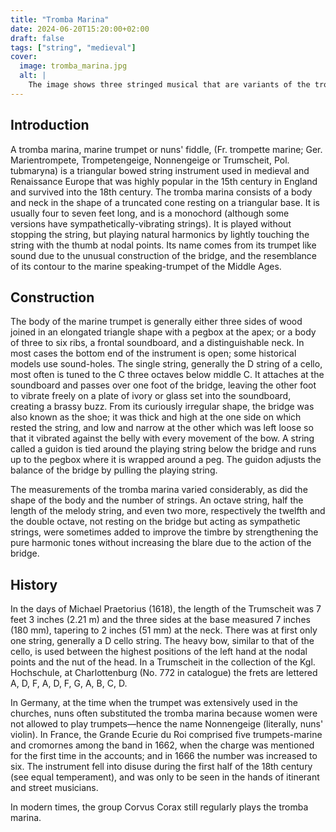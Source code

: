 ```yaml
---
title: "Tromba Marina"
date: 2024-06-20T15:20:00+02:00
draft: false
tags: ["string", "medieval"]
cover:
  image: tromba_marina.jpg
  alt: |
    The image shows three stringed musical that are variants of the tromba marina, also known as the trumpet marine. Each instrument in the picture has a uniquely carved headstock, with two resembling horse heads and one having a simpler design.
---
```


## Introduction

 A tromba marina, marine trumpet or nuns' fiddle, (Fr. trompette marine; Ger. Marientrompete, Trompetengeige, Nonnengeige or Trumscheit, Pol. tubmaryna) is a triangular bowed string instrument used in medieval and Renaissance Europe that was highly popular in the 15th century in England and survived into the 18th century. The tromba marina consists of a body and neck in the shape of a truncated cone resting on a triangular base. It is usually four to seven feet long, and is a monochord (although some versions have sympathetically-vibrating strings). It is played without stopping the string, but playing natural harmonics by lightly touching the string with the thumb at nodal points. Its name comes from its trumpet like sound due to the unusual construction of the bridge, and the resemblance of its contour to the marine speaking-trumpet of the Middle Ages.

## Construction

The body of the marine trumpet is generally either three sides of wood joined in an elongated triangle shape with a pegbox at the apex; or a body of three to six ribs, a frontal soundboard, and a distinguishable neck. In most cases the bottom end of the instrument is open; some historical models use sound-holes. The single string, generally the D string of a cello, most often is tuned to the C three octaves below middle C. It attaches at the soundboard and passes over one foot of the bridge, leaving the other foot to vibrate freely on a plate of ivory or glass set into the soundboard, creating a brassy buzz. From its curiously irregular shape, the bridge was also known as the shoe; it was thick and high at the one side on which rested the string, and low and narrow at the other which was left loose so that it vibrated against the belly with every movement of the bow. A string called a guidon is tied around the playing string below the bridge and runs up to the pegbox where it is wrapped around a peg. The guidon adjusts the balance of the bridge by pulling the playing string.

The measurements of the tromba marina varied considerably, as did the shape of the body and the number of strings. An octave string, half the length of the melody string, and even two more, respectively the twelfth and the double octave, not resting on the bridge but acting as sympathetic strings, were sometimes added to improve the timbre by strengthening the pure harmonic tones without increasing the blare due to the action of the bridge.

## History

In the days of Michael Praetorius (1618), the length of the Trumscheit was 7 feet 3 inches (2.21 m) and the three sides at the base measured 7 inches (180 mm), tapering to 2 inches (51 mm) at the neck. There was at first only one string, generally a D cello string. The heavy bow, similar to that of the cello, is used between the highest positions of the left hand at the nodal points and the nut of the head. In a Trumscheit in the collection of the Kgl. Hochschule, at Charlottenburg (No. 772 in catalogue) the frets are lettered A, D, F, A, D, F, G, A, B, C, D.

In Germany, at the time when the trumpet was extensively used in the churches, nuns often substituted the tromba marina because women were not allowed to play trumpets—hence the name Nonnengeige (literally, nuns' violin). In France, the Grande Ecurie du Roi comprised five trumpets-marine and cromornes among the band in 1662, when the charge was mentioned for the first time in the accounts; and in 1666 the number was increased to six. The instrument fell into disuse during the first half of the 18th century (see equal temperament), and was only to be seen in the hands of itinerant and street musicians.

In modern times, the group Corvus Corax still regularly plays the tromba marina.
